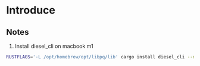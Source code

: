 # Introduce


## Notes


1. Install diesel_cli on macbook m1

```bash
RUSTFLAGS='-L /opt/homebrew/opt/libpq/lib' cargo install diesel_cli --no-default-features --features postgres
```
